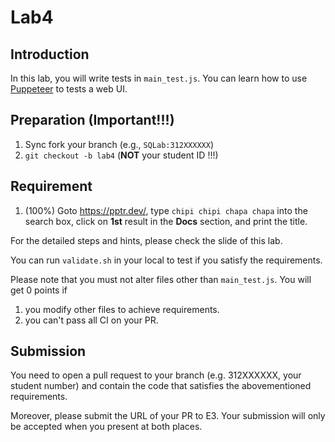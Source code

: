 # Lab4

## Introduction

In this lab, you will write tests in `main_test.js`. You can learn how to use [Puppeteer](https://pptr.dev/) to tests a web UI.

## Preparation (Important!!!)

1. Sync fork your branch (e.g., `SQLab:312XXXXXX`)
2. `git checkout -b lab4` (**NOT** your student ID !!!)

## Requirement

1. (100%) Goto https://pptr.dev/, type `chipi chipi chapa chapa` into the search box, click on **1st** result in the **Docs** section, and print the title.

For the detailed steps and hints, please check the slide of this lab.

You can run `validate.sh` in your local to test if you satisfy the requirements.

Please note that you must not alter files other than `main_test.js`. You will get 0 points if

1. you modify other files to achieve requirements.
2. you can't pass all CI on your PR.

## Submission

You need to open a pull request to your branch (e.g. 312XXXXXX, your student number) and contain the code that satisfies the abovementioned requirements.

Moreover, please submit the URL of your PR to E3. Your submission will only be accepted when you present at both places.
